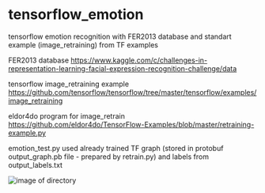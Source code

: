 # tensorflow_emotion
tensorflow emotion recognition with FER2013 database and standart example (image_retraining) from TF examples

FER2013 database <https://www.kaggle.com/c/challenges-in-representation-learning-facial-expression-recognition-challenge/data>

tensorflow image_retraining example <https://github.com/tensorflow/tensorflow/tree/master/tensorflow/examples/image_retraining>

eldor4do program for image_retrain <https://github.com/eldor4do/TensorFlow-Examples/blob/master/retraining-example.py>

emotion_test.py used already trained TF graph (stored in protobuf output_graph.pb file - prepared by retrain.py) and labels from 
output_labels.txt

![image of directory](https://user-images.githubusercontent.com/28528708/27150320-7122434a-514f-11e7-84a1-e6332b199b2e.png)
